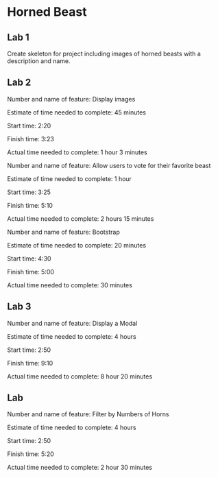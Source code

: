 # Horned Beast

## Lab 1

Create skeleton for project including images of horned beasts with a description and name.

## Lab 2

Number and name of feature: Display images 

Estimate of time needed to complete: 45 minutes

Start time: 2:20

Finish time: 3:23

Actual time needed to complete: 1 hour 3 minutes

Number and name of feature: Allow users to vote for their favorite beast 

Estimate of time needed to complete: 1 hour 

Start time: 3:25

Finish time: 5:10

Actual time needed to complete: 2 hours 15 minutes

Number and name of feature: Bootstrap 

Estimate of time needed to complete: 20 minutes

Start time: 4:30

Finish time: 5:00

Actual time needed to complete: 30 minutes

## Lab 3

Number and name of feature: Display a Modal

Estimate of time needed to complete: 4 hours

Start time: 2:50

Finish time: 9:10

Actual time needed to complete: 8 hour 20 minutes

## Lab 

Number and name of feature: Filter by Numbers of Horns

Estimate of time needed to complete: 4 hours

Start time: 2:50

Finish time: 5:20

Actual time needed to complete: 2 hour 30 minutes
